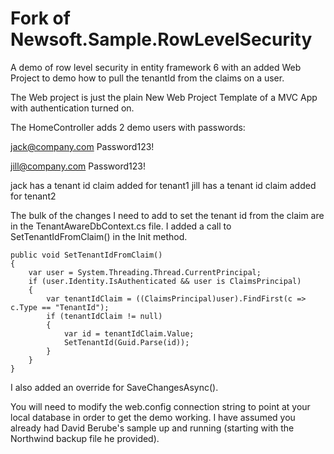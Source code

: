 # Fork of Newsoft.Sample.RowLevelSecurity
A demo of row level security in entity framework 6 with an added Web Project to demo how to pull the tenantId from the claims on a user.

The Web project is just the plain New Web Project Template of a MVC App with authentication turned on.  

The HomeController adds 2 demo users with passwords:

jack@company.com
Password123!

jill@company.com
Password123!

jack has a tenant id claim added for tenant1
jill has a tenant id claim added for tenant2

The bulk of the changes I need to add to set the tenant id from the claim are in the TenantAwareDbContext.cs file.  I added a call to SetTenantIdFromClaim() in the Init method.

```
public void SetTenantIdFromClaim()
{
    var user = System.Threading.Thread.CurrentPrincipal;
    if (user.Identity.IsAuthenticated && user is ClaimsPrincipal)
    {
        var tenantIdClaim = ((ClaimsPrincipal)user).FindFirst(c => c.Type == "TenantId");
        if (tenantIdClaim != null)
        {
            var id = tenantIdClaim.Value;
            SetTenantId(Guid.Parse(id));
        }
    }
}
```

I also added an override for SaveChangesAsync().

You will need to modify the web.config connection string to point at your local database in order to get the demo working.  I have assumed you already had David Berube's sample up and running (starting with the Northwind backup file he provided).
